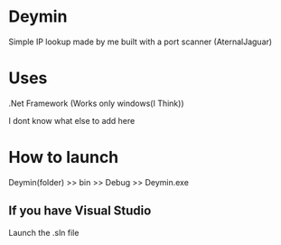 # Deymin
Simple IP lookup made by me built with a port scanner (AternalJaguar)

# Uses
.Net Framework (Works only windows(I Think))

I dont know what else to add here

# How to launch
Deymin(folder) >> bin >> Debug >> Deymin.exe 

## If you have Visual Studio
Launch the .sln file
